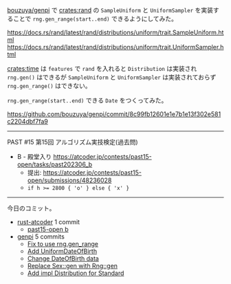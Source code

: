 [bouzuya/genpi] で [crates:rand] の `SampleUniform` と `UniformSampler` を実装することで `rng.gen_range(start..end)` できるようにしてみた。

<https://docs.rs/rand/latest/rand/distributions/uniform/trait.SampleUniform.html>
<https://docs.rs/rand/latest/rand/distributions/uniform/trait.UniformSampler.html>

[crates:time] は `features` で `rand` を入れると `Distribution` は実装され `rng.gen()` はできるが `SampleUniform` と `UniformSampler` は実装されておらず `rng.gen_range()` はできない。

`rng.gen_range(start..end)` できる `Date` をつくってみた。

<https://github.com/bouzuya/genpi/commit/8c99fb12601e1e7b1e13f302e581c2204dbf7fa9>

---

PAST #15 第15回 アルゴリズム実技検定(過去問)

- B - 殿堂入り
  <https://atcoder.jp/contests/past15-open/tasks/past202306_b>
  - 提出: <https://atcoder.jp/contests/past15-open/submissions/48236028>
  - `if h >= 2800 { 'o' } else { 'x' }`

---

今日のコミット。

- [rust-atcoder](https://github.com/bouzuya/rust-atcoder) 1 commit
  - [past15-open b](https://github.com/bouzuya/rust-atcoder/commit/532d7f1809baff61bc270d94c955d8b850ff82aa)
- [genpi](https://github.com/bouzuya/genpi) 5 commits
  - [Fix to use rng.gen_range](https://github.com/bouzuya/genpi/commit/e893a5387446015139cb305fc3e6ac239091d986)
  - [Add UniformDateOfBirth](https://github.com/bouzuya/genpi/commit/8c99fb12601e1e7b1e13f302e581c2204dbf7fa9)
  - [Change DateOfBirth data](https://github.com/bouzuya/genpi/commit/454ddfa9db567f8c85c0d20e3d32145b955ce0fc)
  - [Replace Sex::gen with Rng::gen](https://github.com/bouzuya/genpi/commit/4230550e50e11fc892ea1988d78263c92698ef39)
  - [Add impl Distribution<Sex> for Standard](https://github.com/bouzuya/genpi/commit/14a2d7a30316efdba31f1d2efc58d4990076e063)

[bouzuya/genpi]: https://github.com/bouzuya/genpi
[crates:rand]: https://crates.io/crates/rand
[crates:time]: https://crates.io/crates/time
